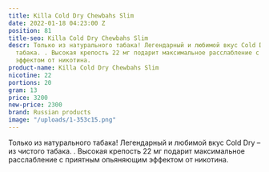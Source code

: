 ```yaml
---
title: Killa Cold Dry Chewbahs Slim
date: 2022-01-18 04:23:00 Z
position: 81
title-seo: Killa Cold Dry Chewbahs Slim
descr: Только из натурального табака! Легендарный и любимой вкус Cold Dry – из чистого
  табака. . Высокая крепость 22 мг подарит максимальное расслабление с приятным опьяняющим
  эффектом от никотина.
product-name: Killa Cold Dry Chewbahs Slim
nicotine: 22
portions: 20
gram: 13
price: 3200
new-price: 2300
brand: Russian products
image: "/uploads/1-353c15.png"
---
```


Только из натурального табака! Легендарный и любимой вкус Cold Dry – из чистого табака. . Высокая крепость 22 мг подарит максимальное расслабление с приятным опьяняющим эффектом от никотина.
